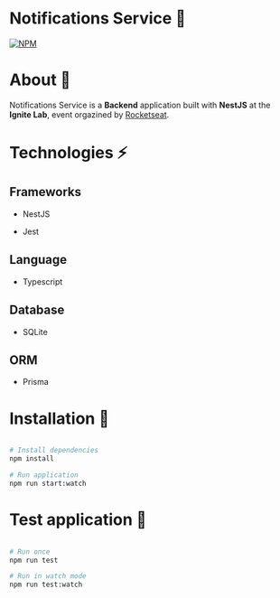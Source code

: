 # Notifications Service 🔔

[![NPM](https://img.shields.io/npm/l/react)](https://github.com/EwertonSolitto/Notifications-service/blob/main/license)

# About 📝

Notifications Service is a **Backend** application built with **NestJS** at the **Ignite Lab**, event orgazined by [Rocketseat](https://app.rocketseat.com.br).

# Technologies ⚡

## Frameworks

 - NestJS 
 
 - Jest
 
## Language

 - Typescript
 
## Database

 - SQLite
 
## ORM
 
  - Prisma
 
# Installation 🔧

```bash

# Install dependencies
npm install

# Run application
npm run start:watch

``` 

# Test application 🧪

```bash

# Run once
npm run test

# Run in watch mode
npm run test:watch

``` 

